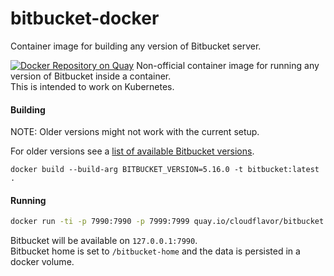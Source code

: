 # bitbucket-docker
Container image for building any version of Bitbucket server.

[![Docker Repository on Quay](https://quay.io/repository/cloudflavor/bitbucket/status "Docker Repository on Quay")](https://quay.io/repository/cloudflavor/bitbucket)
Non-official container image for running any version of Bitbucket inside a container.  
This is intended to work on Kubernetes.  

#### Building

NOTE: Older versions might not work with the current setup.  

For older versions see a
[list of available Bitbucket versions](https://www.atlassian.com/software/bitbucket/download-archives).

```
docker build --build-arg BITBUCKET_VERSION=5.16.0 -t bitbucket:latest .  
```

#### Running
```bash
docker run -ti -p 7990:7990 -p 7999:7999 quay.io/cloudflavor/bitbucket:latest
```

Bitbucket will be available on `127.0.0.1:7990`.  
Bitbucket home is set to `/bitbucket-home` and the data is persisted in a docker
volume.  
